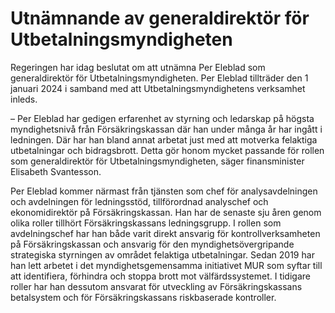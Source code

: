 # Utnämnande av generaldirektör för Utbetalningsmyndigheten

Regeringen har idag beslutat om att utnämna Per Eleblad som generaldirektör för Utbetalningsmyndigheten. Per Eleblad tillträder den 1 januari 2024 i samband med att Utbetalningsmyndighetens verksamhet inleds.

– Per Eleblad har gedigen erfarenhet av styrning och ledarskap på högsta myndighetsnivå från Försäkringskassan där han under många år har ingått i ledningen. Där har han bland annat arbetat just med att motverka felaktiga utbetalningar och bidragsbrott. Detta gör honom mycket passande för rollen som generaldirektör för Utbetalningsmyndigheten, säger finansminister Elisabeth Svantesson.

Per Eleblad kommer närmast från tjänsten som chef för analysavdelningen och avdelningen för ledningsstöd, tillförordnad analyschef och ekonomidirektör på Försäkringskassan. Han har de senaste sju åren genom olika roller tillhört Försäkringskassans ledningsgrupp. I rollen som avdelningschef har han både varit direkt ansvarig för kontrollverksamheten på Försäkringskassan och ansvarig för den myndighetsövergripande strategiska styrningen av området felaktiga utbetalningar. Sedan 2019 har han lett arbetet i det myndighetsgemensamma initiativet MUR som syftar till att identifiera, förhindra och stoppa brott mot välfärdssystemet. I tidigare roller har han dessutom ansvarat för utveckling av Försäkringskassans betalsystem och för Försäkringskassans riskbaserade kontroller.
